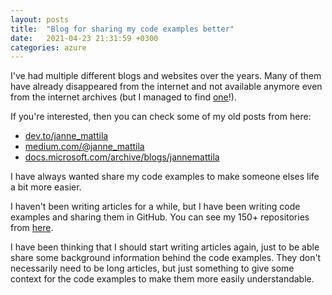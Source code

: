 ```yaml
---
layout: posts
title:  "Blog for sharing my code examples better"
date:   2021-04-23 21:31:59 +0300
categories: azure
---
```

I've had multiple different blogs and websites over the years.
Many of them have already disappeared from the internet and not available anymore
even from the internet archives (but I managed to find [one](https://web.archive.org/web/20060114062052/http://www.rattimus.net:80/Programming/filestopdf.html)!).

If you're interested, then you can check some of my old posts from here:
- [dev.to/janne_mattila](https://dev.to/janne_mattila/)
- [medium.com/@janne_mattila](https://medium.com/@janne_mattila)
- [docs.microsoft.com/archive/blogs/jannemattila](https://docs.microsoft.com/en-us/archive/blogs/jannemattila/)

I have always wanted share my code examples to make
someone elses life a bit more easier. 

I haven't been writing articles for a while, but I have been
writing code examples and sharing them in GitHub.
You can see my 150+ repositories from [here](https://github.com/JanneMattila?tab=repositories).

I have been thinking that I should start writing articles again,
just to be able share some background information behind the code examples.
They don't necessarily need to be long articles, but just something
to give some context for the code examples to make them more
easily understandable.
